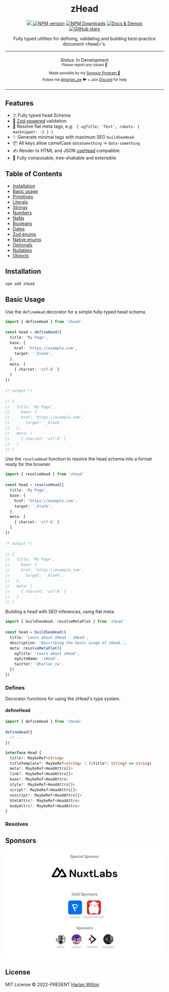 <h1 align='center'>zHead</h1>

<p align="center">
<a href='https://github.com/vueuse/schema-org/actions/workflows/test.yml'>
<img src='https://github.com/vueuse/schema-org/actions/workflows/test.yml/badge.svg' >
</a>
<a href="https://www.npmjs.com/package/@vueuse/schema-org" target="__blank"><img src="https://img.shields.io/npm/v/@vueuse/schema-org?color=2B90B6&label=" alt="NPM version"></a>
<a href="https://www.npmjs.com/package/@vueuse/schema-org" target="__blank"><img alt="NPM Downloads" src="https://img.shields.io/npm/dm/@vueuse/schema-org?color=349dbe&label="></a>
<a href="https://vue-schema-org.netlify.app/" target="__blank"><img src="https://img.shields.io/static/v1?label=&message=docs%20%26%20demos&color=45b8cd" alt="Docs & Demos"></a>
<br>
<a href="https://github.com/vueuse/schema-org" target="__blank"><img alt="GitHub stars" src="https://img.shields.io/github/stars/vueuse/schema-org?style=social"></a>
</p>

<p align="center">
Fully typed utilities for defining, validating and building best-practice document &lt;head&gt;'s.  
</p>

<p align="center">
<table>
<tbody>
<td align="center">
<img width="800" height="0" /><br>
<i>Status:</i> In Development</b> <br>
<sup> Please report any issues 🐛</sup><br>
<sub>Made possible by my <a href="https://github.com/sponsors/harlan-zw">Sponsor Program 💖</a><br> Follow me <a href="https://twitter.com/harlan_zw">@harlan_zw</a> 🐦 • Join <a href="https://discord.gg/275MBUBvgP">Discord</a> for help</sub><br>
<img width="800" height="0" />
</td>
</tbody>
</table>
</p>

## Features

- 🇹 Fully typed head Schema
- 💎 [Zod-powered](https://zod.dev/) validation
- 🧙 Resolve flat meta tags, e.g. ` { ogTitle: 'Test', robots: { maxSnippet: -1 } }`
- ✨ Generate minimal tags with maximum SEO `buildSeoHead`
- 📦 All keys allow camelCase `dataSomething` -> `data-something`
- ✍️ Render to HTML and JSON [useHead](https://github.com/vueuse/head) compatible
- 🌳 Fully composable, tree-shakable and extensible

## Table of Contents

- [Installation](#installation)
- [Basic usage](#basic-usage)
- [Primitives](#primitives)
- [Literals](#literals)
- [Strings](#strings)
- [Numbers](#numbers)
- [NaNs](#nans)
- [Booleans](#booleans)
- [Dates](#dates)
- [Zod enums](#zod-enums)
- [Native enums](#native-enums)
- [Optionals](#optionals)
- [Nullables](#nullables)
- [Objects](#objects)

## Installation

```bash
npm add zhead
```

## Basic Usage

Use the `defineHead` decorator for a simple fully-typed head schema.

```ts
import { defineHead } from 'zhead'

const head = defineHead({
  title: 'My Page',
  base: {
    href: 'https://example.com',
    target: '_blank',
  },
  meta: [
    { charset: 'utf-8' }
  ]
})

/* output */

// {
//   title: 'My Page',
//     base: {
//     href: 'https://example.com',
//       target: '_blank',
//   },
//   meta: [
//     { charset: 'utf-8' }
//   ]
// }
```

Use the `resolveHead` function to resolve the head schema into a format ready for the browser.

```ts
import { resolveHead } from 'zhead'

const head = resolveHead({
  title: 'My Page',
  base: {
    href: 'https://example.com',
    target: '_blank',
  },
  meta: [
    { charset: 'utf-8' }
  ]
})

/* output */

// {
//   title: 'My Page',
//     base: {
//     href: 'https://example.com',
//       target: '_blank',
//   },
//   meta: [
//     { charset: 'utf-8' }
//   ]
// }
```

Building a head with SEO inferences, using flat meta.

```ts
import { buildSeoHead, resolveMetaFlat } from 'zhead'

const head = buildSeoHead({
  title: 'Learn about zHead - zHead',
  description: 'Describing the basic usage of zHead.',
  meta: resolveMetaFlat({
    ogTitle: 'Learn about zHead',
    ogSiteName: 'zHead',
    twitter: '@harlan_zw',
  })
})
```

### Defines

Decorator functions for using the zHead's type system.

#### defineHead

```ts
import { defineHead } from 'zhead'

defineHead({
  // ...
})
```

```ts
interface Head {
  title?: MaybeRef<string>
  titleTemplate?: MaybeRef<string> | ((title?: string) => string)
  meta?: MaybeRef<HeadAttrs[]>
  link?: MaybeRef<HeadAttrs[]>
  base?: MaybeRef<HeadAttrs>
  style?: MaybeRef<HeadAttrs[]>
  script?: MaybeRef<HeadAttrs[]>
  noscript?: MaybeRef<HeadAttrs[]>
  htmlAttrs?: MaybeRef<HeadAttrs>
  bodyAttrs?: MaybeRef<HeadAttrs>
}
```

### Resolves



## Sponsors

<p align="center">
  <a href="https://raw.githubusercontent.com/harlan-zw/static/main/sponsors.svg">
    <img src='https://raw.githubusercontent.com/harlan-zw/static/main/sponsors.svg'/>
  </a>
</p>


## License

MIT License © 2022-PRESENT [Harlan Wilton](https://github.com/harlan-zw)
